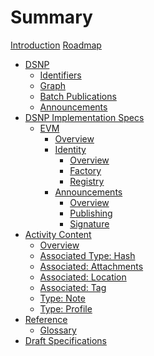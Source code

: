 # Summary

[Introduction](index.md)
[Roadmap](Roadmap.md)
- [DSNP](Dsnp/Overview.md)
    - [Identifiers](Dsnp/Identifiers.md)
    - [Graph](Dsnp/Graph.md)
    - [Batch Publications](Dsnp/BatchPublications.md)
    - [Announcements](dsnp/Announcements.md)
- [DSNP Implementation Specs](Implementations.md)
    - [EVM]()
        - [Overview](ethereum/Overview.md)
        - [Identity](ethereum/Identity.md)
            - [Overview](ethereum/Identifiers.md) 
            - [Factory](ethereum/IdentityFactory.md)
            - [Registry](ethereum/Registry.md)
        - [Announcements](dsnp/Announcements.md)
            - [Overview](dsnp/Announcements.md)
            - [Publishing](dsnp/Serializations.md)
            - [Signature](dsnp/Signatures.md)
- [Activity Content]()
    - [Overview](activityContent/Overview.md)
    - [Associated Type: Hash](activityContent/Associated/Hash.md)
    - [Associated: Attachments](activityContent/Associated/Attachments.md)
    - [Associated: Location](activityContent/Associated/Location.md)
    - [Associated: Tag](activityContent/Associated/Tag.md)
    - [Type: Note](activityContent/Types/Note.md)
    - [Type: Profile](activityContent/Types/Profile.md)
- [Reference]()
    - [Glossary](reference/glossary.md)
- [Draft Specifications](Implementations.md)